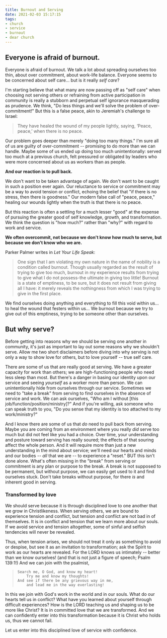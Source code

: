 ```yaml
---
title: Burnout and Serving
date: 2021-02-03 15:17:15
tags:
- church
- service
- burnout
- dear church
---
```

## Everyone is afraid of burnout.
Everyone is afraid of burnout. We talk a lot about spreading ourselves too thin, about over commitment, about work-life balance. Everyone seems to be concerned about self care... but is it really *self care*? 

I'm starting believe that what many are now passing off as "self care" when choosing not serving others or refraining from active participation in community is really a stubborn and perpetual self ignorance masquerading as prudence. We think, "Do less things and we'll solve the problem of over-commitment!" But this is a false peace, akin to Jeremiah's challenge to Israel:

>   They have healed the wound of my people lightly,
>       saying, ‘Peace, peace,’
>       when there is no peace.

Our problem goes deeper than merely "doing too many things." I'm sure all of us are guilty of over-commitment -- promising to do more than we can handle. Maybe some of us ended up doing too much unintentionally: served too much at a previous church, felt pressured or obligated by leaders who were more concerned about us as workers than as people. 

**And our reaction is to pull back.**

We don't want to be taken advantage of again. We don't want to be caught in such a position ever again. Our reluctance to service or commitment may be a way to avoid tension or conflict, echoing the belief that "if there is no stress, then there is goodness." Our modern false call of "peace, peace," healing our wounds lightly when the truth is that there is no peace.

But this reaction is often a settling for a much lesser "good" at the expense of pursuing the greater good of self knowledge, growth, and transformation. We think the question is "how much?" rather than "why?" with regard to work and service. 

**We often overcommit, not because we don't know how much to serve, but because we don't know who we are.**

Parker Palmer writes in *Let Your Life Speak*:

> One sign that I am violating my own nature in the name of nobility is a condition called burnout. Though usually regarded as the result of trying to give too much, burnout in my experience results from trying to give what I do not possess-the ultimate in giving too little! Burnout is a state of emptiness, to be sure, but it does not result from giving all I have: it merely reveals the nothingness from which I was trying to give in the first place.

We find ourselves doing anything and everything to fill this void within us... to heal the wound that festers within us... We burnout because we try to give out of this emptiness, trying to be someone other than ourselves.

## But why serve?
Before getting into reasons why we should be serving one another in community, it's just as important to lay out some reasons why we shouldn't serve. Allow me two short disclaimers before diving into why serving is not only a way to show love for others, but to love yourself -- true self care.

There are some of us that are really good at serving. We have a greater capacity for work than others; we are high-functioning people who need less sleep than most. But there's a danger in basing our identity upon our service and seeing *yourself* as a worker more than person. We can unintentionally hide from ourselves through our service. Sometimes we need to "take a break" from serving to find ourselves in the absence of service and work. We can ask ourselves, "Who am I without [this job/function/position/ministry]?" And if you're willing, ask someone who can speak truth to you, "Do you sense that my identity is too attached to my work/ministry?"

And I know there are some of us that *do* need to pull back from serving. Maybe you are coming from an environment where you really *did* serve too much but did not feel like you had a choice. Over time, your understanding and posture toward serving has really soured; the effects of that souring affect the whole person. And it will require more than just a new understanding in the mind about service; we'll need our hearts and minds and our bodies -- *all* that we are -- to experience a "reset." BUT this isn't done alone. What's often missing in the "break" from serving or commitment is any plan or purpose to the break. A break is not supposed to be permanent, but without purpose, we can easily get used to it and find ourselves stuck. Don't take breaks without purpose, for there *is* and inherent good in serving.

### Transformed by love
We should serve because it is through disciplined love to one another that we grow in Christlikeness. When serving others, we are bound to experience tension and conflict, but tension and conflict are not bad in of themselves. It is in conflict and tension that we learn more about our souls. If we avoid service and tension altogether, some of sinful and selfish tendencies will never be revealed. 

Thus, when tension arises, we should not treat it only as something to avoid or despise, but see it as an invitation to transformation; ask the Spirit to work as our hearts are revealed. For the LORD knows us intimately -- better than we know ourselves! (and that is not just a figure of speech; Psalm 139:1!) And we can join with the psalmist, 

>     Search me, O God, and know my heart!
>         Try me and know my thoughts!
>     And see if there be any grievous way in me,
>         and lead me in the way everlasting!

In this we join with God's work in the world and in our souls. What do our hearts tell us in conflict? What have you learned about yourself through difficult experiences? How is the LORD teaching us and shaping us to be more like Christ? It is in committed love that we are transformed. And we can confidently enter into this transformation because it is Christ who holds us, thus we cannot fail. 

Let us enter into this disciplined love of service with confidence.